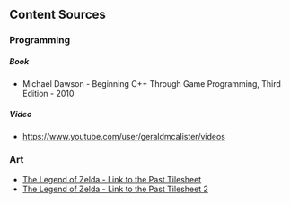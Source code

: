 ## Content Sources

### Programming

##### Book

- Michael Dawson - Beginning C++ Through Game Programming, Third Edition - 2010

##### Video

- https://www.youtube.com/user/geraldmcalister/videos

### Art

- [The Legend of Zelda - Link to the Past Tilesheet](http://www.spriters-resource.com/snes/legendofzeldaalinktothepast/sheet/7640/)
- [The Legend of Zelda - Link to the Past Tilesheet 2](http://www.eclipseorigins.com/community/index.php?/topic/120791-zelda-link-to-the-past-tilesets/)